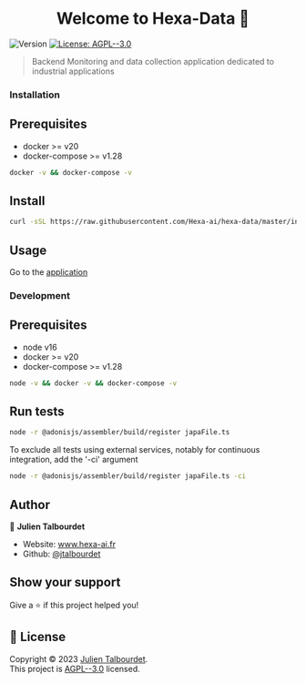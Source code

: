 <h1 align="center">Welcome to Hexa-Data 👋</h1>
<p>
  <img alt="Version" src="https://img.shields.io/badge/version-1.2.17-blue.svg?cacheSeconds=2592000" />
  <a href="https://www.gnu.org/licenses/" target="_blank">
    <img alt="License: AGPL--3.0" src="https://img.shields.io/badge/License-AGPL--3.0-yellow.svg" />
  </a>
</p>

> Backend Monitoring and data collection application dedicated to industrial applications

### Installation

## Prerequisites

- docker >= v20
- docker-compose >= v1.28

```sh
docker -v && docker-compose -v
```

## Install

```sh
curl -sSL https://raw.githubusercontent.com/Hexa-ai/hexa-data/master/install.sh | bash
```

## Usage

Go to the [application](http://localhost:3333)

### Development

## Prerequisites

- node v16
- docker >= v20
- docker-compose >= v1.28

```sh
node -v && docker -v && docker-compose -v
```

## Run tests

```sh
node -r @adonisjs/assembler/build/register japaFile.ts
```
To exclude all tests using external services, notably for continuous integration, add the '-ci' argument
```sh
node -r @adonisjs/assembler/build/register japaFile.ts -ci
```

## Author

👤 **Julien Talbourdet**

* Website: www.hexa-ai.fr
* Github: [@jtalbourdet](https://github.com/jtalbourdet)

## Show your support

Give a ⭐️ if this project helped you!

## 📝 License

Copyright © 2023 [Julien Talbourdet](https://github.com/jtalbourdet).<br />
This project is [AGPL--3.0](https://www.gnu.org/licenses/) licensed.
